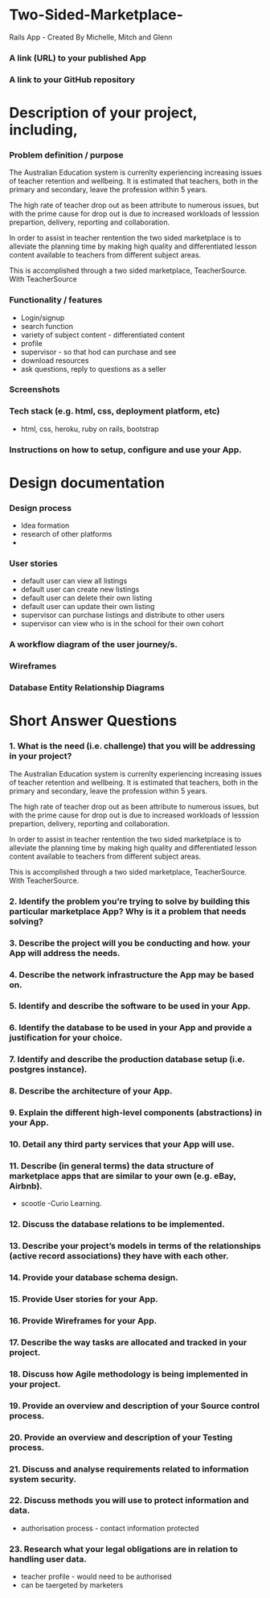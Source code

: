 # Two-Sided-Marketplace-
Rails App - Created By Michelle, Mitch and Glenn

### A link (URL) to your published App
### A link to your GitHub repository

# Description of your project, including,
### Problem definition / purpose

The Australian Education system is currenlty experiencing increasing issues of teacher retention and wellbeing. It is estimated that teachers, both in the primary and secondary, leave the profession within 5 years. 

The high rate of teacher drop out as been attribute to numerous issues, but with the prime cause for drop out is due to increased workloads of lesssion prepartion, delivery, reporting and collaboration. 

In order to assist in teacher rentention the two sided marketplace is to alleviate the planning time by making high quality and differentiated lesson content available to teachers from different subject areas. 

This is accomplished through a two sided marketplace, TeacherSource. With TeacherSource 


### Functionality / features
- Login/signup
- search function
- variety of subject content - differentiated content
- profile
- supervisor - so that hod can purchase and see
- download resources
- ask questions, reply to questions as a seller




### Screenshots

### Tech stack (e.g. html, css, deployment platform, etc)
- html, css, heroku, ruby on rails, bootstrap
### Instructions on how to setup, configure and use your App.


# Design documentation 
### Design process
- Idea formation
- research of other platforms
- 

### User stories
- default user can view all listings
- default user can create new listings
- default user can delete their own listing
- default user can update their own listing
- supervisor can purchase listings and distribute to other users
- supervisor can view who is in the school for their own cohort

### A workflow diagram of the user journey/s.



### Wireframes



### Database Entity Relationship Diagrams



# Short Answer Questions
### 1. What is the need (i.e. challenge) that you will be addressing in your project?
The Australian Education system is currenlty experiencing increasing issues of teacher retention and wellbeing. It is estimated that teachers, both in the primary and secondary, leave the profession within 5 years. 

The high rate of teacher drop out as been attribute to numerous issues, but with the prime cause for drop out is due to increased workloads of lesssion prepartion, delivery, reporting and collaboration. 

In order to assist in teacher rentention the two sided marketplace is to alleviate the planning time by making high quality and differentiated lesson content available to teachers from different subject areas. 

This is accomplished through a two sided marketplace, TeacherSource. With TeacherSource.

### 2. Identify the problem you’re trying to solve by building this particular marketplace App? Why is it a problem that needs solving?
### 3. Describe the project will you be conducting and how. your App will address the needs.
### 4. Describe the network infrastructure the App may be based on.
### 5. Identify and describe the software to be used in your App.
### 6. Identify the database to be used in your App and provide a justification for your choice.
### 7. Identify and describe the production database setup (i.e. postgres instance).
### 8. Describe the architecture of your App.

### 9. Explain the different high-level components (abstractions) in your App.
### 10. Detail any third party services that your App will use.
### 11. Describe (in general terms) the data structure of marketplace apps that are similar to your own (e.g. eBay, Airbnb).
- scootle
-Curio Learning.
### 12. Discuss the database relations to be implemented.
### 13. Describe your project’s models in terms of the relationships (active record associations) they have with each other.
### 14. Provide your database schema design.
### 15. Provide User stories for your App.
### 16. Provide Wireframes for your App.
### 17. Describe the way tasks are allocated and tracked in your project.
### 18. Discuss how Agile methodology is being implemented in your project.
### 19. Provide an overview and description of your Source control process.
### 20. Provide an overview and description of your Testing process.
### 21. Discuss and analyse requirements related to information system security.
### 22. Discuss methods you will use to protect information and data.
- authorisation process - contact information protected
### 23. Research what your legal obligations are in relation to handling user data.
- teacher profile - would need to be authorised
- can be taergeted by marketers
